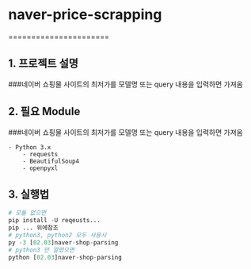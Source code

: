 # naver-price-scrapping
======================
## 1. 프로젝트 설명
###네이버 쇼핑물 사이트의 최저가를 모델명 또는 query 내용을 입력하면 가져옴
## 2. 필요 Module
###네이버 쇼핑물 사이트의 최저가를 모델명 또는 query 내용을 입력하면 가져옴
```
- Python 3.x
    - requests
    - BeautifulSoup4
    - openpyxl
```
## 3. 실행법
```python
# 모듈 없으면
pip install -U reqeusts...
pip ... 위에참조
# python3, python2 모두 사용시
py -3 [02.03]naver-shop-parsing
# python3 만 깔렸으면
python [02.03]naver-shop-parsing
```